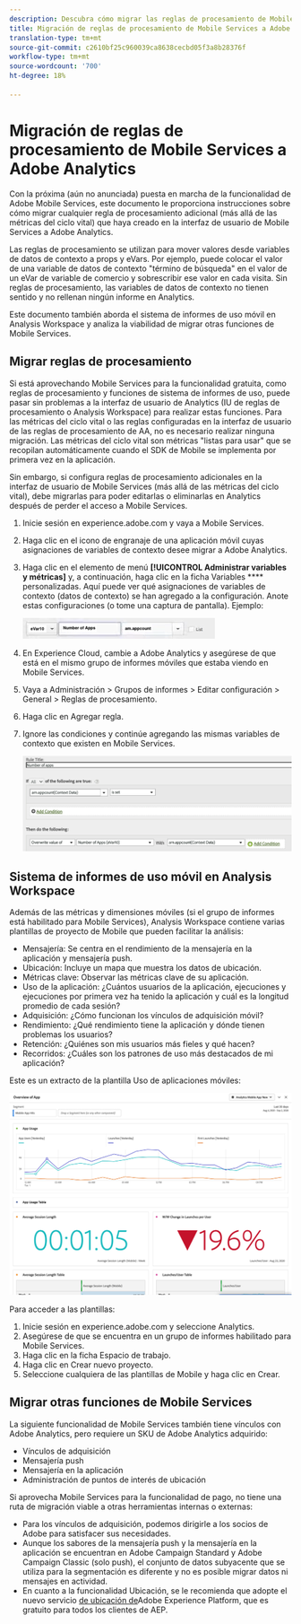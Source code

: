 ```yaml
---
description: Descubra cómo migrar las reglas de procesamiento de Mobile Services a Adobe Analytics
title: Migración de reglas de procesamiento de Mobile Services a Adobe Analytics
translation-type: tm+mt
source-git-commit: c2610bf25c960039ca8638cecbd05f3a8b28376f
workflow-type: tm+mt
source-wordcount: '700'
ht-degree: 18%

---
```



# Migración de reglas de procesamiento de Mobile Services a Adobe Analytics

Con la próxima (aún no anunciada) puesta en marcha de la funcionalidad de Adobe Mobile Services, este documento le proporciona instrucciones sobre cómo migrar cualquier regla de procesamiento adicional (más allá de las métricas del ciclo vital) que haya creado en la interfaz de usuario de Mobile Services a Adobe Analytics.

Las reglas de procesamiento se utilizan para mover valores desde variables de datos de contexto a props y eVars. Por ejemplo, puede colocar el valor de una variable de datos de contexto &quot;término de búsqueda&quot; en el valor de un eVar de variable de comercio y sobrescribir ese valor en cada visita. Sin reglas de procesamiento, las variables de datos de contexto no tienen sentido y no rellenan ningún informe en Analytics.

Este documento también aborda el sistema de informes de uso móvil en Analysis Workspace y analiza la viabilidad de migrar otras funciones de Mobile Services.

## Migrar reglas de procesamiento

Si está aprovechando Mobile Services para la funcionalidad gratuita, como reglas de procesamiento y funciones de sistema de informes de uso, puede pasar sin problemas a la interfaz de usuario de Analytics (IU de reglas de procesamiento o Analysis Workspace) para realizar estas funciones. Para las métricas del ciclo vital o las reglas configuradas en la interfaz de usuario de las reglas de procesamiento de AA, no es necesario realizar ninguna migración. Las métricas del ciclo vital son métricas &quot;listas para usar&quot; que se recopilan automáticamente cuando el SDK de Mobile se implementa por primera vez en la aplicación.

Sin embargo, si configura reglas de procesamiento adicionales en la interfaz de usuario de Mobile Services (más allá de las métricas del ciclo vital), debe migrarlas para poder editarlas o eliminarlas en Analytics después de perder el acceso a Mobile Services.

1. Inicie sesión en experience.adobe.com y vaya a Mobile Services.
1. Haga clic en el icono de engranaje de una aplicación móvil cuyas asignaciones de variables de contexto desee migrar a Adobe Analytics.
1. Haga clic en el elemento de menú **[!UICONTROL Administrar variables y métricas]** y, a continuación, haga clic en la ficha Variables **** personalizadas. Aquí puede ver qué asignaciones de variables de contexto (datos de contexto) se han agregado a la configuración. Anote estas configuraciones (o tome una captura de pantalla). Ejemplo:

   ![Variable de contexto](assets/context-var.png)

1. En Experience Cloud, cambie a Adobe Analytics y asegúrese de que está en el mismo grupo de informes móviles que estaba viendo en Mobile Services.
1. Vaya a Administración > Grupos de informes > Editar configuración > General > Reglas de procesamiento.
1. Haga clic en Agregar regla.
1. Ignore las condiciones y continúe agregando las mismas variables de contexto que existen en Mobile Services.

   ![Regla de procesamiento](assets/proc-rule.png)

## Sistema de informes de uso móvil en Analysis Workspace

Además de las métricas y dimensiones móviles (si el grupo de informes está habilitado para Mobile Services), Analysis Workspace contiene varias plantillas de proyecto de Mobile que pueden facilitar la análisis:

* Mensajería: Se centra en el rendimiento de la mensajería en la aplicación y mensajería push.
* Ubicación: Incluye un mapa que muestra los datos de ubicación.
* Métricas clave: Observar las métricas clave de su aplicación.
* Uso de la aplicación: ¿Cuántos usuarios de la aplicación, ejecuciones y ejecuciones por primera vez ha tenido la aplicación y cuál es la longitud promedio de cada sesión?
* Adquisición: ¿Cómo funcionan los vínculos de adquisición móvil?
* Rendimiento: ¿Qué rendimiento tiene la aplicación y dónde tienen problemas los usuarios?
* Retención: ¿Quiénes son mis usuarios más fieles y qué hacen?
* Recorridos: ¿Cuáles son los patrones de uso más destacados de mi aplicación?

Este es un extracto de la plantilla Uso de aplicaciones móviles:

![Uso de aplicaciones móviles](assets/mobile-app-usage.png)

Para acceder a las plantillas:

1. Inicie sesión en experience.adobe.com y seleccione Analytics.
1. Asegúrese de que se encuentra en un grupo de informes habilitado para Mobile Services.
1. Haga clic en la ficha Espacio de trabajo.
1. Haga clic en Crear nuevo proyecto.
1. Seleccione cualquiera de las plantillas de Mobile y haga clic en Crear.

## Migrar otras funciones de Mobile Services

La siguiente funcionalidad de Mobile Services también tiene vínculos con Adobe Analytics, pero requiere un SKU de Adobe Analytics adquirido:

* Vínculos de adquisición
* Mensajería push
* Mensajería en la aplicación
* Administración de puntos de interés de ubicación

Si aprovecha Mobile Services para la funcionalidad de pago, no tiene una ruta de migración viable a otras herramientas internas o externas:

* Para los vínculos de adquisición, podemos dirigirle a los socios de Adobe para satisfacer sus necesidades.
* Aunque los sabores de la mensajería push y la mensajería en la aplicación se encuentran en Adobe Campaign Standard y Adobe Campaign Classic (solo push), el conjunto de datos subyacente que se utiliza para la segmentación es diferente y no es posible migrar datos ni mensajes en actividad.
* En cuanto a la funcionalidad Ubicación, se le recomienda que adopte el nuevo servicio [de ubicación de](https://www.adobe.com/experience-platform/location-service.html)Adobe Experience Platform, que es gratuito para todos los clientes de AEP.
